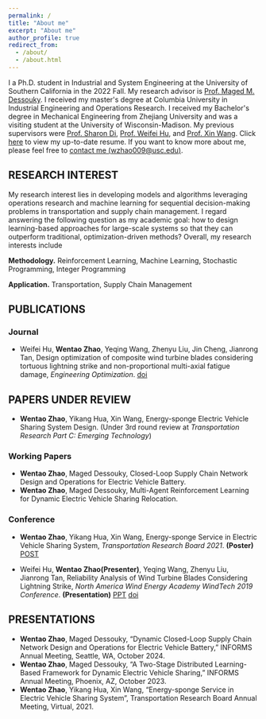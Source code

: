 ```yaml
---
permalink: /
title: "About me"
excerpt: "About me"
author_profile: true
redirect_from: 
  - /about/
  - /about.html
---
```


I a Ph.D. student in Industrial and System Engineering at the University of Southern California in the 2022 Fall. My research advisor is [Prof. Maged M. Dessouky](https://viterbi.usc.edu/directory/faculty/Dessouky/Maged). I received my master's degree at Columbia University in Industrial Engineering and Operations Research. I received my Bachelor's degree in Mechanical Engineering from Zhejiang University and was a visiting student at the University of Wisconsin-Madison. My previous supervisors were [Prof. Sharon Di](https://www.engineering.columbia.edu/faculty-staff/directory/sharon-di), [Prof. Weifei Hu](https://person.zju.edu.cn/en/0018087/), and [Prof. Xin Wang](https://directory.engr.wisc.edu/ie/Faculty/Wang_Xin/). Click [here](../files/WentaoZhao_resume.pdf) to view my up-to-date resume. If you want to know more about me, please feel free to [contact me (wzhao009@usc.edu)](mailto:wzhao009@usc.edu).


## RESEARCH INTEREST
My research interest lies in developing models and algorithms leveraging operations research and machine learning for sequential decision-making problems in transportation and supply chain management. I regard answering the following question as my academic goal: how to design learning-based approaches for large-scale systems so that they can outperform traditional, optimization-driven methods? Overall, my research interests include

**Methodology.** Reinforcement Learning, Machine Learning, Stochastic Programming, Integer Programming

**Application.** Transportation, Supply Chain Management 


## PUBLICATIONS
### Journal
* Weifei Hu, **Wentao Zhao**, Yeqing Wang, Zhenyu Liu, Jin Cheng, Jianrong Tan, Design optimization of composite wind turbine blades considering tortuous lightning strike and non-proportional multi-axial fatigue damage, *Engineering Optimization*. [doi](https://doi.org/10.1080/0305215X.2019.1690649)

## PAPERS UNDER REVIEW
* **Wentao Zhao**, Yikang Hua, Xin Wang, Energy-sponge Electric Vehicle Sharing System Design. (Under 3rd round review at *Transportation Research Part C: Emerging Technology*)

### Working Papers
*	**Wentao Zhao**, Maged Dessouky, Closed-Loop Supply Chain Network Design and Operations for Electric Vehicle Battery.
*	**Wentao Zhao**, Maged Dessouky, Multi-Agent Reinforcement Learning for Dynamic Electric Vehicle Sharing Relocation.

### Conference
* **Wentao Zhao**, Yikang Hua, Xin Wang,  Energy-sponge Service in Electric Vehicle Sharing System, *Transportation Research Board 2021*. **(Poster)** [POST](https://github.com/LoganZhao1997/website/blob/ddffc322138f0fb2a33cb5c9257ea758ed1f81c1/files/TRB2021_post.pdf) 

* Weifei Hu, **Wentao Zhao(Presenter)**, Yeqing Wang, Zhenyu Liu, Jianrong Tan,  Reliability Analysis of Wind Turbine Blades Considering Lightning Strike, *North America Wind Energy Academy WindTech 2019 Conference*. **(Presentation)** [PPT](https://github.com/LoganZhao1997/website/blob/ddffc322138f0fb2a33cb5c9257ea758ed1f81c1/files/NAWEA_ppt.pdf) [doi](https://doi.org/10.1088/1742-6596/1452/1/012049)


## PRESENTATIONS
* **Wentao Zhao**, Maged Dessouky, “Dynamic Closed-Loop Supply Chain Network Design and Operations for Electric Vehicle Battery,” INFORMS Annual Meeting, Seattle, WA, October 2024.
* **Wentao Zhao**, Maged Dessouky, “A Two-Stage Distributed Learning-Based Framework for Dynamic Electric Vehicle Sharing,” INFORMS Annual Meeting, Phoenix, AZ, October 2023.
* **Wentao Zhao**, Yikang Hua, Xin Wang, “Energy-sponge Service in Electric Vehicle Sharing System”, Transportation Research Board Annual Meeting, Virtual, 2021.










